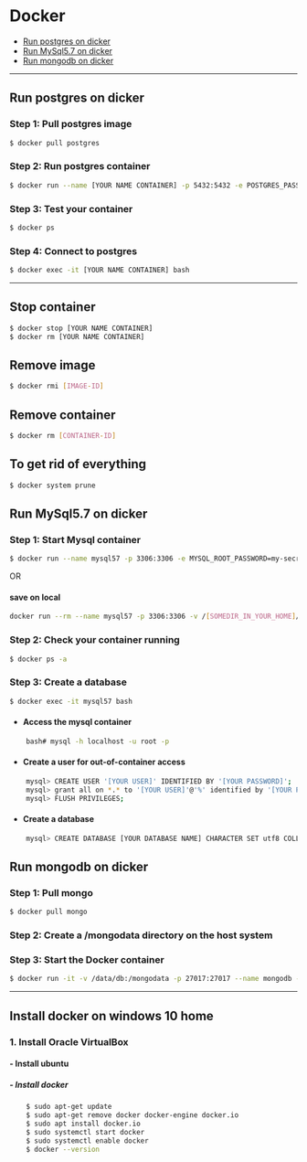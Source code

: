 # Docker
* [Run postgres on dicker](https://github.com/peymanME/Tools/blob/master/Docker/README.md#run-postgres-on-dicker)
* [Run MySql5.7 on dicker](https://github.com/peymanME/Tools/blob/master/Docker/README.md#run-mysql57-on-dicker)
* [Run mongodb on dicker](https://github.com/peymanME/Tools/blob/master/Docker/README.md#run-mongodb-on-dicker)
---
## Run postgres on dicker
### Step 1: Pull postgres image
```bash
$ docker pull postgres
```
### Step 2: Run postgres container
```bash
$ docker run --name [YOUR NAME CONTAINER] -p 5432:5432 -e POSTGRES_PASSWORD=[YOUR PASSWORD] -d postgres
```
### Step 3: Test your container
```bash
$ docker ps
```
### Step 4: Connect to postgres
```bash
$ docker exec -it [YOUR NAME CONTAINER] bash
```

---

## Stop container
```bash
$ docker stop [YOUR NAME CONTAINER]
$ docker rm [YOUR NAME CONTAINER]
```
## Remove image
```bash
$ docker rmi [IMAGE-ID]
```
## Remove container
```bash
$ docker rm [CONTAINER-ID]
```

## To get rid of everything
```bash
$ docker system prune
```

## Run MySql5.7 on dicker
### Step 1: Start Mysql container
```bash
$ docker run --name mysql57 -p 3306:3306 -e MYSQL_ROOT_PASSWORD=my-secret-pw -d mysql/mysql-server:5.7
```
OR
#### save on local
```bash
docker run --rm --name mysql57 -p 3306:3306 -v /[SOMEDIR_IN_YOUR_HOME]/mysql:/var/lib/mysql -e MYSQL_ROOT_PASSWORD=my-secret-pw -d mysql/mysql-server:5.7
```
### Step 2: Check your container running
```bash
$ docker ps -a
```
### Step 3: Create a database
```bash
$ docker exec -it mysql57 bash
```
- #### Access the mysql container
```bash
    bash# mysql -h localhost -u root -p
``` 
- #### Create a user for out-of-container access
```bash
    mysql> CREATE USER '[YOUR USER]' IDENTIFIED BY '[YOUR PASSWORD]';
    mysql> grant all on *.* to '[YOUR USER]'@'%' identified by '[YOUR PASSWORD]';
    mysql> FLUSH PRIVILEGES;
```
- #### Create a database
```bash
    mysql> CREATE DATABASE [YOUR DATABASE NAME] CHARACTER SET utf8 COLLATE utf8_general_ci;
```
## Run mongodb on dicker
### Step 1: Pull mongo
```bash
$ docker pull mongo
```
### Step 2: Create a /mongodata directory on the host system
### Step 3: Start the Docker container
```bash
$ docker run -it -v /data/db:/mongodata -p 27017:27017 --name mongodb -d mongo
```

----


## Install docker on windows 10 home 

### 1. Install Oracle VirtualBox 
#### - Install ubuntu
##### - Install docker
``` bash
    $ sudo apt-get update
    $ sudo apt-get remove docker docker-engine docker.io
    $ sudo apt install docker.io
    $ sudo systemctl start docker
    $ sudo systemctl enable docker
    $ docker --version
``` 
